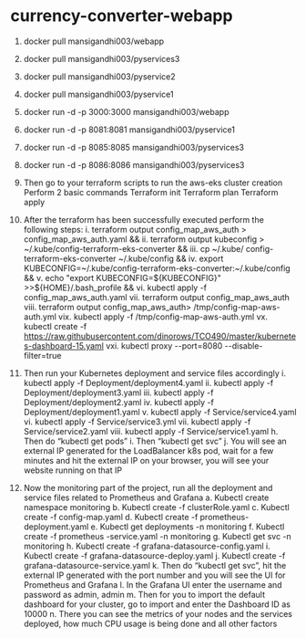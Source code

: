 # currency-converter-webapp

1. docker pull mansigandhi003/webapp
2. docker pull mansigandhi003/pyservices3
3. docker pull mansigandhi003/pyservice2
4. docker pull mansigandhi003/pyservice1
5. docker run -d -p 3000:3000 mansigandhi003/webapp
6. docker run -d -p 8081:8081 mansigandhi003/pyservice1
7. docker run -d -p 8085:8085 mansigandhi003/pyservices3
8. docker run -d -p 8086:8086 mansigandhi003/pyservices3
9. Then go to your terraform scripts to run the aws-eks cluster creation
  Perform 2 basic commands
   Terraform init
   Terraform plan
   Terraform apply
10. After the terraform has been successfully executed perform the following steps:
i. terraform output config_map_aws_auth > config_map_aws_auth.yaml &&
ii. terraform output kubeconfig > ~/.kube/config-terraform-eks-converter &&
iii. cp ~/.kube/ config-terraform-eks-converter  ~/.kube/config &&
iv. export KUBECONFIG=~/.kube/config-terraform-eks-converter:~/.kube/config &&
v. echo "export KUBECONFIG=${KUBECONFIG}" >>${HOME}/.bash_profile &&
vi. kubectl apply -f config_map_aws_auth.yaml
vii. terraform output config_map_aws_auth
viii. terraform output config_map_aws_auth> /tmp/config-map-aws-auth.yml
vix. kubectl apply -f /tmp/config-map-aws-auth.yml
vx. kubectl create -f https://raw.githubusercontent.com/dinorows/TCO490/master/kubernetes-dashboard-15.yaml
vxi. kubectl proxy --port=8080 --disable-filter=true

11. Then run your Kubernetes deployment and service files accordingly
i. kubectl apply -f Deployment/deployment4.yaml
ii. kubectl apply -f Deployment/deployment3.yaml
iii. kubectl apply -f Deployment/deployment2.yaml
iv. kubectl apply -f Deployment/deployment1.yaml
v. kubectl apply -f Service/service4.yaml
vi. kubectl apply -f Service/service3.yml
vii. kubectl apply -f Service/service2.yaml
viii. kubectl apply -f Service/service1.yaml
h. Then do “kubectl get pods”
i. Then “kubectl get svc”
j. You will see an external IP generated for the LoadBalancer k8s pod, wait for a
few minutes and hit the external IP on your browser, you will see your website
running on that IP

12. Now the monitoring part of the project, run all the deployment and service files related
to Prometheus and Grafana
a. Kubectl create namespace monitoring
b. Kubectl create -f clusterRole.yaml
c. Kubectl create -f config-map.yaml
d. Kubectl create -f prometheus-deployment.yaml
e. Kubectl get deployments -n monitoring
f. Kubectl create -f prometheus -service.yaml -n monitoring
g. Kubectl get svc -n monitoring
h. Kubectl create -f grafana-datasource-config.yaml
i. Kubectl create -f grafana-datasource-deploy.yaml
j. Kubectl create -f grafana-datasource-service.yaml
k. Then do “kubectl get svc”, hit the external IP generated with the port number
and you will see the UI for Prometheus and Grafana
l. In the Grafana UI enter the username and password as admin, admin
m. Then for you to import the default dashboard for your cluster, go to import and
enter the Dashboard ID as 10000
n. There you can see the metrics of your nodes and the services deployed, how
much CPU usage is being done and all other factors
